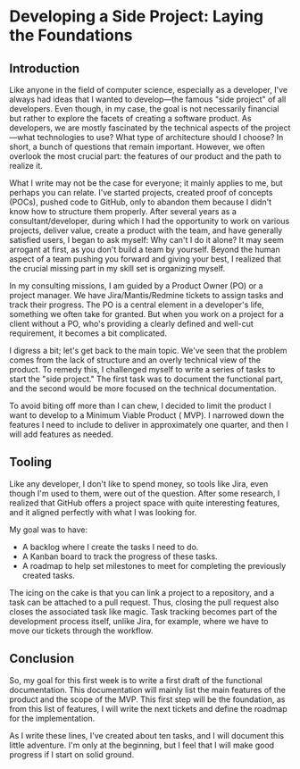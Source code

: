 # Developing a Side Project: Laying the Foundations

## Introduction

Like anyone in the field of computer science, especially as a developer, I've always had ideas that I wanted to
develop—the famous "side project" of all developers. Even though, in my case, the goal is not necessarily financial but
rather to explore the facets of creating a software product. As developers, we are mostly fascinated by the technical
aspects of the project—what technologies to use? What type of architecture should I choose? In short, a bunch of
questions that remain important. However, we often overlook the most crucial part: the features of our product and the
path to realize it.

What I write may not be the case for everyone; it mainly applies to me, but perhaps you can relate. I've started
projects, created proof of concepts (POCs), pushed code to GitHub, only to abandon them because I didn't know how to
structure them properly. After several years as a consultant/developer, during which I had the opportunity to work on
various projects, deliver value, create a product with the team, and have generally satisfied users, I began to ask
myself: Why can't I do it alone? It may seem arrogant at first, as you don't build a team by yourself. Beyond the human
aspect of a team pushing you forward and giving your best, I realized that the crucial missing part in my skill set is
organizing myself.

In my consulting missions, I am guided by a Product Owner (PO) or a project manager. We have Jira/Mantis/Redmine tickets
to assign tasks and track their progress. The PO is a central element in a developer's life, something we often take for
granted. But when you work on a project for a client without a PO, who's providing a clearly defined and well-cut requirement,
it becomes a bit complicated.

I digress a bit; let's get back to the main topic. We've seen that the problem comes from the lack of structure and an
overly technical view of the product. To remedy this, I challenged myself to write a series of tasks to start the "side
project." The first task was to document the functional part, and the second would be more focused on the technical
documentation.

To avoid biting off more than I can chew, I decided to limit the product I want to develop to a Minimum Viable Product (
MVP). I narrowed down the features I need to include to deliver in approximately one quarter, and then I will add
features as needed.

## Tooling

Like any developer, I don't like to spend money, so tools like Jira, even though I'm used to them, were out of the
question. After some research, I realized that GitHub offers a project space with quite interesting features, and it
aligned perfectly with what I was looking for.

My goal was to have:

- A backlog where I create the tasks I need to do.
- A Kanban board to track the progress of these tasks.
- A roadmap to help set milestones to meet for completing the previously created tasks.

The icing on the cake is that you can link a project to a repository, and a task can be attached to a pull request.
Thus, closing the pull request also closes the associated task like magic. Task tracking becomes part of the development
process itself, unlike Jira, for example, where we have to move our tickets through the workflow.

## Conclusion

So, my goal for this first week is to write a first draft of the functional documentation. This documentation will
mainly list the main features of the product and the scope of the MVP. This first step will be the foundation, as from
this list of features, I will write the next tickets and define the roadmap for the implementation.

As I write these lines, I've created about ten tasks, and I will document this little adventure. I'm only at the
beginning, but I feel that I will make good progress if I start on solid ground.